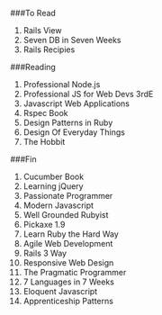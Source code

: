 ###To Read

1. Rails View
1. Seven DB in Seven Weeks
1. Rails Recipies


###Reading

1. Professional Node.js
1. Professional JS for Web Devs 3rdE
1. Javascript Web Applications
1. Rspec Book
1. Design Patterns in Ruby
1. Design Of Everyday Things
1. The Hobbit

###Fin

1. Cucumber Book
1. Learning jQuery
1. Passionate Programmer
1. Modern Javascript
1. Well Grounded Rubyist
1. Pickaxe 1.9
1. Learn Ruby the Hard Way
1. Agile Web Development
1. Rails 3 Way
1. Responsive Web Design
1. The Pragmatic Programmer
1. 7 Languages in 7 Weeks
1. Eloquent Javascript
1. Apprenticeship Patterns
